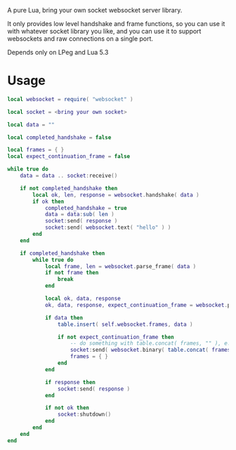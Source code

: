 A pure Lua, bring your own socket websocket server library.

It only provides low level handshake and frame functions, so you can use
it with whatever socket library you like, and you can use it to support
websockets and raw connections on a single port.

Depends only on LPeg and Lua 5.3


# Usage

```lua
local websocket = require( "websocket" )

local socket = <bring your own socket>

local data = ""

local completed_handshake = false

local frames = { }
local expect_continuation_frame = false

while true do
	data = data .. socket:receive()

	if not completed_handshake then
		local ok, len, response = websocket.handshake( data )
		if ok then
			completed_handshake = true
			data = data:sub( len )
			socket:send( response )
			socket:send( websocket.text( "hello" ) )
		end
	end

	if completed_handshake then
		while true do
			local frame, len = websocket.parse_frame( data )
			if not frame then
				break
			end

			local ok, data, response
			ok, data, response, expect_continuation_frame = websocket.process_frame( frame, expect_continuation_frame )

			if data then
				table.insert( self.websocket.frames, data )

				if not expect_continuation_frame then
					-- do something with table.concat( frames, "" ), e.g.
					socket:send( websocket.binary( table.concat( frames, "" ) ) )
					frames = { }
				end
			end

			if response then
				socket:send( response )
			end

			if not ok then
				socket:shutdown()
			end
		end
	end
end
```
